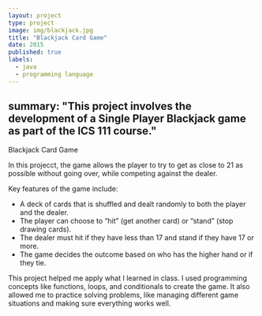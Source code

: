 ```yaml
---
layout: project
type: project
image: img/blackjack.jpg
title: "Blackjack Card Game"
date: 2015
published: true
labels:
  - java
  - programming language
---
```

summary: "This project involves the development of a Single Player Blackjack game as part of the ICS 111 course."
---

Blackjack Card Game

In this projecct, the game allows the player to try to get as close to 21 as possible without going over, while competing against the dealer.

Key features of the game include:

- A deck of cards that is shuffled and dealt randomly to both the player and the dealer.
- The player can choose to “hit” (get another card) or “stand” (stop drawing cards).
- The dealer must hit if they have less than 17 and stand if they have 17 or more.
- The game decides the outcome based on who has the higher hand or if they tie.

This project helped me apply what I learned in class. I used programming concepts like functions, loops, and conditionals to create the game. It also allowed me to practice solving problems, like managing different game situations and making sure everything works well.
